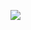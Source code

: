 [![](https://mermaid.ink/img/eyJjb2RlIjoic2VxdWVuY2VEaWFncmFtXG5cdEFsaWNlLT4-K0pvaG46IEhlbGxvIEpvaG4sIGhvdyBhcmUgeW91P1xuXHRBbGljZS0-PitKb2huOiBKb2huLCBjYW4geW91IGhlYXIgbWU_XG5cdEpvaG4tLT4-LUFsaWNlOiBIaSBBbGljZSwgSSBjYW4gaGVhciB5b3UhXG5cdEpvaG4tLT4-LUFsaWNlOiBJIGZlZWwgZ3JlYXQhXG5cdFx0XHRcdFx0IiwibWVybWFpZCI6eyJ0aGVtZSI6ImRlZmF1bHQifSwidXBkYXRlRWRpdG9yIjpmYWxzZX0)](https://mermaid-js.github.io/mermaid-live-editor/#/edit/eyJjb2RlIjoic2VxdWVuY2VEaWFncmFtXG5cdEFsaWNlLT4-K0pvaG46IEhlbGxvIEpvaG4sIGhvdyBhcmUgeW91P1xuXHRBbGljZS0-PitKb2huOiBKb2huLCBjYW4geW91IGhlYXIgbWU_XG5cdEpvaG4tLT4-LUFsaWNlOiBIaSBBbGljZSwgSSBjYW4gaGVhciB5b3UhXG5cdEpvaG4tLT4-LUFsaWNlOiBJIGZlZWwgZ3JlYXQhXG5cdFx0XHRcdFx0IiwibWVybWFpZCI6eyJ0aGVtZSI6ImRlZmF1bHQifSwidXBkYXRlRWRpdG9yIjpmYWxzZX0)

